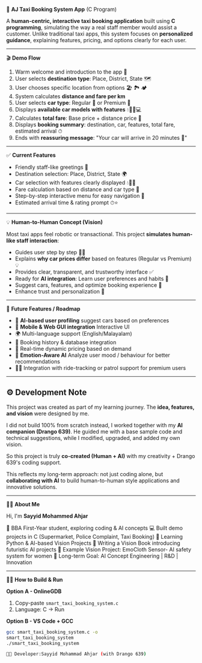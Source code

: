 🚖 **AJ Taxi Booking System App** (C Program)

A **human-centric, interactive taxi booking application** built using **C programming**, simulating the way a real staff member would assist a 
customer.
Unlike traditional taxi apps, this system focuses on **personalized guidance**, explaining features, pricing, and options clearly for each user.

----

🎬 **Demo Flow**

1. Warm welcome and introduction to the app 👋
2. User selects **destination type**: Place, District, State  🗺 
3. User chooses specific location from options 🏖 🏞 🏕  
4. System calculates **distance and fare per km**
5. User selects **car type**: Regular 🚗 or Premium 🚙
6. Displays **available car models with features** 💧📰💊💻
7. Calculates **total fare**: Base price + distance price 🧮
8. Displays **booking summary**: destination, car, features, total fare, estimated arrival ⏱
9. Ends with **reassuring message**: "Your car will arrive in 20 minutes 🚖"

----

✅ **Current Features**

- Friendly staff-like greetings 👋
- Destination selection: Place, District, State 🌍
- Car selection with features clearly displayed 💧📰💊
- Fare calculation based on distance and car type 🧮
- Step-by-step interactive menu for easy navigation 📁
- Estimated arrival time & rating prompt ⏱⭐

----

💡 **Human-to-Human Concept (Vision)**

Most taxi apps feel robotic or transactional.
This project **simulates human-like staff interaction**:

- Guides user step by step 👨‍💼
- Explains **why car prices differ** based on features (Regular vs Premium) 💡
- Provides clear, transparent, and trustworthy interface ✅
- Ready for **AI integration**: Learn user preferences and habits 🧠
- Suggest cars, features, and optimize booking experience 🤖
- Enhance trust and personalization 🤝

----

🚀 **Future Features / Roadmap**

- 🔔 **AI-based user profiling** suggest cars based on preferences
- 📱 **Mobile & Web GUI integration** Interactive UI
- 🌍 Multi-language support (English/Malayalam)
- 🧾 Booking history & database integration
- 📡 Real-time dynamic pricing based on demand
- 🧠 **Emotion-Aware AI** Analyze user mood / behaviour for better recommendations
- 👮‍♂️ Integration with ride-tracking or patrol support for premium users

----

## ⚙ Development Note

This project was created as part of my learning journey. The **idea, features, and vision** were designed by me.

I did not build 100% from scratch instead, I worked together with my **AI companion (Drango 639)**. He guided me with a base sample code and technical
suggestions, while I modified, upgraded, and added my own vision.

So this project is truly **co-created (Human + AI)** with my creativity + Drango 639's coding support.

This reflects my long-term approach: not just coding alone, but **collaborating with AI** to build human-to-human style applications and innovative
solutions.

----

👨‍💻 **About Me**

Hi, I'm **Sayyid Mohammed Ahjar**

📘 BBA First-Year student, exploring coding & AI concepts
💻 Built demo projects in C (Supermarket, Police Complaint, Taxi Booking)
🐍 Learning Python & AI-based Vision Projects
🚀 Writing a Vision Book introducing futuristic AI projects
🔹 Example Vision Project: EmoCloth Sensor- AI safety system for women
🎯 Long-term Goal: AI Concept Engineering | R&D | Innovation

----

👨‍💻 **How to Build & Run**

**Option A - OnlineGDB**
1. Copy-paste `smart_taxi_booking_system.c`
2. Language: C -> Run

**Option B - VS Code + GCC**
```bash
gcc smart_taxi_booking_system.c -o
smart_taxi_booking_system
./smart_taxi_booking_system

👨‍💻 Developer:Sayyid Mohammad Ahjar (with Drango 639)

